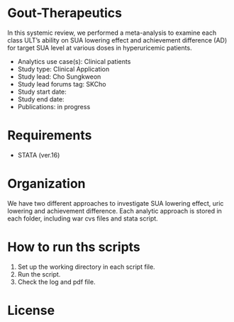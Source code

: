 # Gout-Therapeutics

In this systemic review, we performed a meta-analysis to examine each class ULT’s ability on SUA lowering effect and achievement difference (AD) for target SUA level at various doses in hyperuricemic patients.

* Analytics use case(s): Clinical patients
* Study type: Clinical Application
* Study lead: Cho Sungkweon
* Study lead forums tag: SKCho
* Study start date: 
* Study end date:
* Publications: in progress

# Requirements

* STATA (ver.16)

# Organization

We have two different approaches to investigate SUA lowering effect, uric lowering and achievement difference. Each analytic approach is stored in each folder, including war cvs files and stata script. 

# How to run ths scripts

1. Set up the working directory in each script file.
2. Run the script.
3. Check the log and pdf file.

# License
